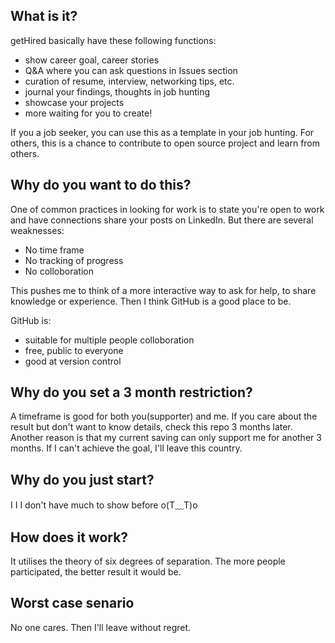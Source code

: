 ## What is it?
getHired basically have these following functions:
* show career goal, career stories 
* Q&A where you can ask questions in Issues section
* curation of resume, interview, networking tips, etc.
* journal your findings, thoughts in job hunting
* showcase your projects
* more waiting for you to create!

If you a job seeker, you can use this as a template in your job hunting. For others, this is a chance to contribute to open source project and learn from others.


## Why do you want to do this?
One of common practices in looking for work is to state you're open to work and have connections share your posts on LinkedIn. But there are several weaknesses:
- No time frame
- No tracking of progress
- No colloboration  

This pushes me to think of a more interactive way to ask for help, to share knowledge or experience. Then I think GitHub is a good place to be. 

GitHub is:
* suitable for multiple people colloboration
* free, public to everyone
* good at version control

## Why do you set a 3 month restriction?
A timeframe is good for both you(supporter) and me. If you care about the result but don't want to know details, check this repo 3 months later. Another reason is 
that my current saving can only support me for another 3 months. If I can't achieve the goal, I'll leave this country. 

## Why do you just start?
I I I don't have much to show before o(T﹏T)o

## How does it work?
It utilises the theory of six degrees of separation. The more people participated, the better result it would be.

## Worst case senario
No one cares. Then I'll leave without regret.
